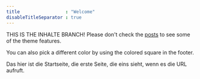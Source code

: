 ```yaml
---
title                 : "Welcome"
disableTitleSeparator : true
---
```


THIS IS THE INHALTE BRANCH!
Please don't check the [posts](/posts) to see some of the theme features.

You can also pick a different color by using the colored square in the footer.

Das hier ist die Startseite, die erste Seite, die eins sieht, wenn es die URL aufruft.

